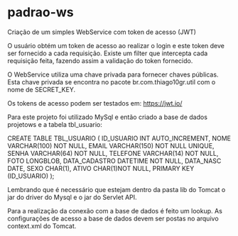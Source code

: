# padrao-ws
Criação de um simples WebService com token de acesso (JWT)

O usuário obtém um token de acesso ao realizar o login e este token deve ser fornecido a cada requisição. Existe um filter que intercepta cada 
requisição feita, fazendo assim a validação do token fornecido.

O WebService utiliza uma chave privada para fornecer chaves públicas. Esta chave privada se encontra no pacote br.com.thiago10gr.util
com o nome de SECRET_KEY.

Os tokens de acesso podem ser testados em: https://jwt.io/

Para este projeto foi utilizado MySql e então criado a base de dados projetows e a tabela tbl_usuario:

CREATE TABLE TBL_USUARIO
(
	ID_USUARIO INT AUTO_INCREMENT,
	NOME VARCHAR(100) NOT NULL,
	EMAIL VARCHAR(150) NOT NULL UNIQUE,
	SENHA VARCHAR(64) NOT NULL,
	TELEFONE VARCHAR(14) NOT NULL,
	FOTO LONGBLOB,
	DATA_CADASTRO DATETIME NOT NULL,
	DATA_NASC DATE,
	SEXO CHAR(1),
	ATIVO CHAR(1)NOT NULL,
	PRIMARY KEY (ID_USUARIO)
);

Lembrando que é necessário que estejam dentro da pasta lib do Tomcat o jar do driver do Mysql e o jar do Servlet API.

Para a realização da conexão com a base de dados é feito um lookup. As configurações de acesso a base de dados devem ser postas no arquivo context.xml do Tomcat.

   <Resource auth="Container"
       driverClassName="com.mysql.jdbc.Driver" 
       global="jdbc/PadraoWS" 
       maxActive="8" maxIdle="4" 
       name="jdbc/PadraoWS" 
       username="root" password="1234" 
       type="javax.sql.DataSource" 
       url="jdbc:mysql://localhost:3306/padraows" /> 
       
      

       
 

